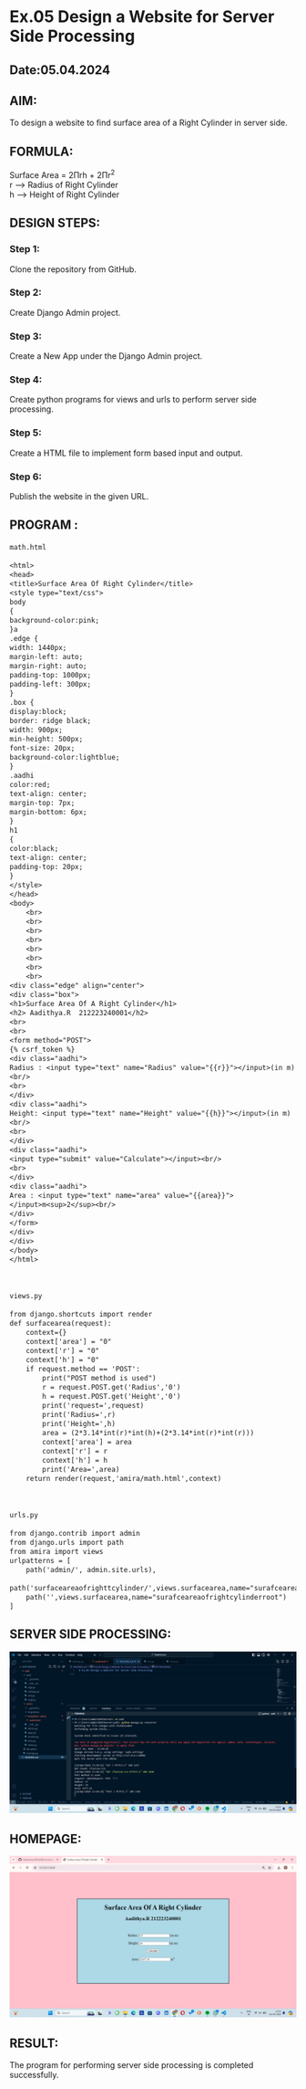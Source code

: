 # Ex.05 Design a Website for Server Side Processing
## Date:05.04.2024

## AIM:
To design a website to find surface area of a Right Cylinder in server side.

## FORMULA:
Surface Area = 2Πrh + 2Πr<sup>2</sup>
<br>r --> Radius of Right Cylinder
<br>h --> Height of Right Cylinder

## DESIGN STEPS:

### Step 1:
Clone the repository from GitHub.

### Step 2:
Create Django Admin project.

### Step 3:
Create a New App under the Django Admin project.

### Step 4:
Create python programs for views and urls to perform server side processing.

### Step 5:
Create a HTML file to implement form based input and output.

### Step 6:
Publish the website in the given URL.

## PROGRAM :
```
math.html

<html>
<head>
<title>Surface Area Of Right Cylinder</title>
<style type="text/css">
body 
{
background-color:pink;
}a
.edge {
width: 1440px;
margin-left: auto;
margin-right: auto;
padding-top: 1000px;
padding-left: 300px;
}
.box {
display:block;
border: ridge black;
width: 900px;
min-height: 500px;
font-size: 20px;
background-color:lightblue;
}
.aadhi
color:red;
text-align: center;
margin-top: 7px;
margin-bottom: 6px;
}
h1
{
color:black;
text-align: center;
padding-top: 20px;
}
</style>
</head>
<body>
    <br>
    <br>
    <br>
    <br>
    <br>
    <br>
    <br>
    <br>
<div class="edge" align="center">
<div class="box">
<h1>Surface Area Of A Right Cylinder</h1>
<h2> Aadithya.R  212223240001</h2>
<br>
<br>
<form method="POST">
{% csrf_token %}
<div class="aadhi">
Radius : <input type="text" name="Radius" value="{{r}}"></input>(in m)<br/>
<br>
</div>
<div class="aadhi">
Height: <input type="text" name="Height" value="{{h}}"></input>(in m)<br/>
<br>
</div>
<div class="aadhi">
<input type="submit" value="Calculate"></input><br/>
<br>
</div>
<div class="aadhi">
Area : <input type="text" name="area" value="{{area}}"></input>m<sup>2</sup><br/>
</div>
</form>
</div>
</div>
</body>
</html>



views.py

from django.shortcuts import render
def surfacearea(request):
    context={}
    context['area'] = "0"
    context['r'] = "0"
    context['h'] = "0"
    if request.method == 'POST':
        print("POST method is used")
        r = request.POST.get('Radius','0')
        h = request.POST.get('Height','0')
        print('request=',request)
        print('Radius=',r)
        print('Height=',h)
        area = (2*3.14*int(r)*int(h)+(2*3.14*int(r)*int(r)))
        context['area'] = area
        context['r'] = r
        context['h'] = h
        print('Area=',area)
    return render(request,'amira/math.html',context)



urls.py

from django.contrib import admin
from django.urls import path
from amira import views
urlpatterns = [
    path('admin/', admin.site.urls),
    path('surfaceareaofrighttcylinder/',views.surfacearea,name="surafceareaofrightcylinder"),
    path('',views.surfacearea,name="surafceareaofrightcylinderroot")
]

```


## SERVER SIDE PROCESSING:
![alt text](<Screenshot (32).png>)

## HOMEPAGE:
![alt text](<Screenshot (33).png>)

## RESULT:
The program for performing server side processing is completed successfully.
